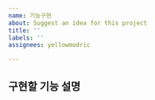 ```yaml
---
name: 기능구현
about: Suggest an idea for this project
title: ''
labels: ''
assignees: yellowmodric

---
```


## 구현할 기능 설명
